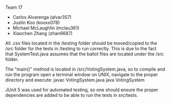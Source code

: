 Team 17

- Carlos Alvarenga (alvar357)
- Justin Koo (kooxx078)
- Michael McLaughlin (mclau361)
- Xiaochen Zhang (zhan6687)

All .csv files located in the /testing folder should be moved/copied to the /src folder for the tests in /testing to run correctly. This is due to the fact that SystemTest.java assumes that the ballot files are located under the /src folder.

The "main()" method is located in /src/VotingSystem.java, so to compile and run the program open a terminal window on UNIX, navigate to the proper directory and execute:
    javac VotingSystem.java
    java VotingSystem

JUnit 5 was used for automated testing, so one should ensure the proper dependencies are added to be able to run the tests in src/tests.
